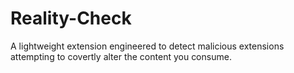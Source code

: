 # Reality-Check
A lightweight extension engineered to detect malicious extensions attempting to covertly alter the content you consume.

